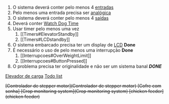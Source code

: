 1. O sistema deverá conter pelo menos 4 [entradas](IO/Entradas#Digital)
2. Pelo menos uma entrada precisa ser [analógica](IO/Entradas#Analog)
3. O sistema deverá conter pelo menos 4 [saídas](IO/Saidas)
4. Deverá conter [Watch Dog Time](WDTcheckpoints) 
5. Usar timer pelo menos uma vez
	1. [[Timers#ElevatorStandby]]
	2. [[Timers#LCDstandby]]
6. O sistema embarcado precisa ter um display de [LCD](IO/LCD) **Done**
7. É necessário o uso de pelo menos uma interrupção **Done**
	1. [[Interrupcoes#OverWeightLimit]]
	2. [[Interrupcoes#ButtonPressed]]
8. O problema precisa ter originalidade e não ser um sistema banal ***DONE***

[Elevador de carga](Elevador)
[Todo list](TODO)

~~[Controlador de stepper motor](Controlador de stepper motor)
[Cofre com senha]
[Crop monitoring system](Crop monitoring system)
[chicken feeder](chicken feeder)~~